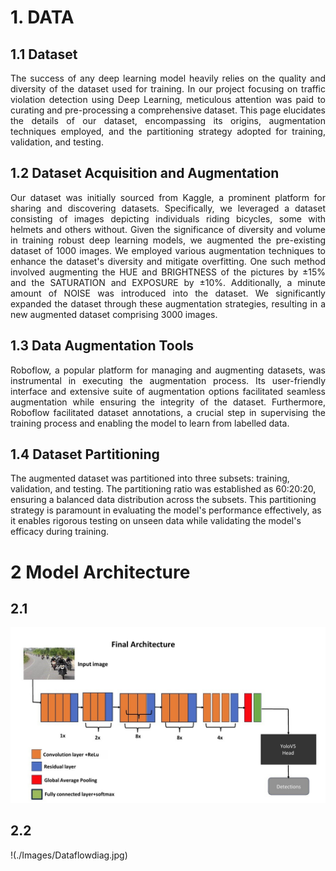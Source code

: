 # 1. DATA
## 1.1 Dataset

<div align="justify">
The success of any deep learning model heavily relies on the quality and diversity of the dataset used for training. In our project focusing on traffic violation detection using Deep Learning, meticulous attention was paid to curating and pre-processing a comprehensive dataset. This page elucidates the details of our dataset, encompassing its origins, augmentation techniques employed, and the partitioning strategy adopted for training, validation, and testing.
</div>

## 1.2 Dataset Acquisition and Augmentation

<div align="justify">
Our dataset was initially sourced from Kaggle, a prominent platform for sharing and discovering datasets. Specifically, we leveraged a dataset consisting of images depicting individuals riding bicycles, some with helmets and others without. Given the significance of diversity and volume in training robust deep learning models, we augmented the pre-existing dataset of 1000 images. We employed various augmentation techniques to enhance the dataset's diversity and mitigate overfitting. One such method involved augmenting the HUE and BRIGHTNESS of the pictures by ±15% and the SATURATION and EXPOSURE by ±10%. Additionally, a minute amount of NOISE was introduced into the dataset. We significantly expanded the dataset through these augmentation strategies, resulting in a new augmented dataset comprising 3000 images.
</div>

## 1.3 Data Augmentation Tools

<div align="justify">
Roboflow, a popular platform for managing and augmenting datasets, 
was instrumental in executing the augmentation process. Its user-friendly interface and extensive 
suite of augmentation options facilitated seamless augmentation while ensuring the integrity of the 
dataset. Furthermore, Roboflow facilitated dataset annotations, a crucial step in supervising the 
training process and enabling the model to learn from labelled data. 
</div>

## 1.4 Dataset Partitioning
The augmented dataset was partitioned into three 
subsets: training, validation, and testing. The partitioning ratio was established as 60:20:20, 
ensuring a balanced data distribution across the subsets. This partitioning strategy is paramount 
in evaluating the model's performance effectively, as it enables rigorous testing on unseen data 
while validating the model's efficacy during training. 

# 2 Model Architecture
## 2.1
![Example Image](./Images/Arch.jpg)
## 2.2
!(./Images/Dataflowdiag.jpg)
